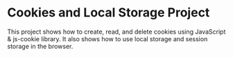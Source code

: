 # Cookies and Local Storage Project

This project shows how to create, read, and delete cookies using JavaScript & js-cookie library. It also shows how to use local storage and session storage in the browser.

